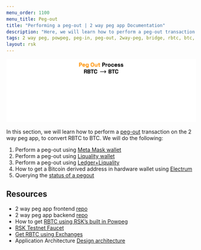 ```yaml
---
menu_order: 1100
menu_title: Peg-out
title: "Performing a peg-out | 2 way peg app Documentation"
description: "Here, we will learn how to perform a peg-out transaction using the 2 way peg app."
tags: 2 way peg, powpeg, peg-in, peg-out, 2way-peg, bridge, rbtc, btc, testnet, mainnet, trezor, liquality, leger, guide, setup, integrate, use
layout: rsk
---
```


![2 way peg app (peg-out)](/assets/img/guides/two-way-peg-app/pegout.gif)

In this section, we will learn how to perform a [peg-out](/guides/two-way-peg-app/glossary/) transaction on the 2 way peg app, to convert RBTC to BTC. We will do the following:

1. Perform a peg-out using [Meta Mask wallet](/guides/two-way-peg-app/pegout/metamask/)
2. Perform a peg-out using [Liquality wallet](/guides/two-way-peg-app/pegout/liquality/)
3. Perform a peg-out using [Ledger+Liquality](/guides/two-way-peg-app/pegout/ledger-liquality/)
4. How to get a Bitcoin derived address in hardware wallet using [Electrum](/guides/two-way-peg-app/pegout/deriving-electrum)
5. Querying the [status of a pegout](/guides/two-way-peg-app/pegout/status)

## Resources
- 2 way peg app frontend [repo](https://github.com/rsksmart/2wp-app)
- 2 way peg app backend [repo](https://github.com/rsksmart/2wp-api)
- How to get [RBTC using RSK’s built in Powpeg](https://developers.rootstock.io/guides/get-crypto-on-rsk/powpeg-btc-rbtc/)
- [RSK Testnet Faucet](https://faucet.rootstock.io/)
- [Get RBTC using Exchanges](https://developers.rootstock.io/guides/get-crypto-on-rsk/rbtc-exchanges/)
- Application Architecture [Design architecture](/guides/two-way-peg-app/tech/design-architecture)
